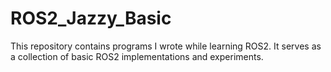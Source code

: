# ROS2_Jazzy_Basic
This repository contains programs I wrote while learning ROS2. It serves as a collection of basic ROS2 implementations and experiments.
